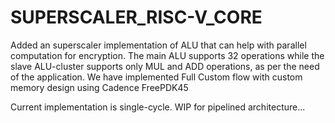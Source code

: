 # SUPERSCALER_RISC-V_CORE
Added an superscaler implementation of ALU that can help with parallel computation for encryption.
The main ALU supports 32 operations while the slave ALU-cluster supports only MUL and ADD operations, as per the need of the application. We have implemented Full Custom flow with custom memory design using Cadence FreePDK45

Current implementation is single-cycle. WIP for pipelined architecture...
